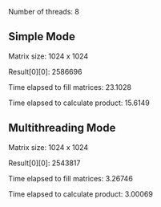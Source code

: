 Number of threads: 8

## Simple Mode
Matrix size:                        1024 x 1024

Result[0][0]:                       2586696

Time elapsed to fill matrices:      23.1028

Time elapsed to calculate product:  15.6149

## Multithreading Mode
Matrix size:                        1024 x 1024

Result[0][0]:                       2543817

Time elapsed to fill matrices:      3.26746

Time elapsed to calculate product:  3.00069

